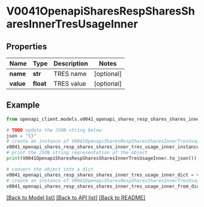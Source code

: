 # V0041OpenapiSharesRespSharesSharesInnerTresUsageInner


## Properties

Name | Type | Description | Notes
------------ | ------------- | ------------- | -------------
**name** | **str** | TRES name | [optional] 
**value** | **float** | TRES value | [optional] 

## Example

```python
from openapi_client.models.v0041_openapi_shares_resp_shares_shares_inner_tres_usage_inner import V0041OpenapiSharesRespSharesSharesInnerTresUsageInner

# TODO update the JSON string below
json = "{}"
# create an instance of V0041OpenapiSharesRespSharesSharesInnerTresUsageInner from a JSON string
v0041_openapi_shares_resp_shares_shares_inner_tres_usage_inner_instance = V0041OpenapiSharesRespSharesSharesInnerTresUsageInner.from_json(json)
# print the JSON string representation of the object
print(V0041OpenapiSharesRespSharesSharesInnerTresUsageInner.to_json())

# convert the object into a dict
v0041_openapi_shares_resp_shares_shares_inner_tres_usage_inner_dict = v0041_openapi_shares_resp_shares_shares_inner_tres_usage_inner_instance.to_dict()
# create an instance of V0041OpenapiSharesRespSharesSharesInnerTresUsageInner from a dict
v0041_openapi_shares_resp_shares_shares_inner_tres_usage_inner_from_dict = V0041OpenapiSharesRespSharesSharesInnerTresUsageInner.from_dict(v0041_openapi_shares_resp_shares_shares_inner_tres_usage_inner_dict)
```
[[Back to Model list]](../README.md#documentation-for-models) [[Back to API list]](../README.md#documentation-for-api-endpoints) [[Back to README]](../README.md)


